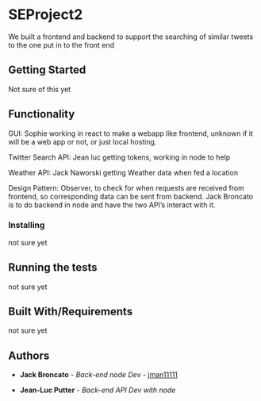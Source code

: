 # SEProject2

We built a frontend and backend to support the searching of similar tweets to the one put in to the front end

## Getting Started

Not sure of this yet


## Functionality

GUI: Sophie working in react to make a webapp like frontend, unknown if it will be a web app or not, or just local hosting.

Twitter Search API: Jean luc getting tokens, working in node to help

Weather API: Jack Naworski getting Weather data when fed a location

Design Pattern: Observer, to check for when requests are received from frontend, so corresponding data can be sent from backend. Jack Broncato is to do backend in node and have the two API’s interact with it.


### Installing

not sure yet

## Running the tests

not sure yet

## Built With/Requirements

not sure yet

## Authors

* **Jack Broncato** - *Back-end node Dev* - [jman11111](https://github.com/jman11111)

* **Jean-Luc Putter** - *Back-end API Dev with node* 
